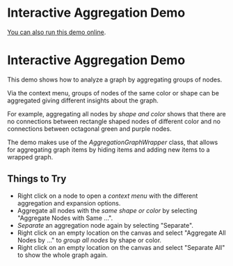 <!--
 //////////////////////////////////////////////////////////////////////////////
 // @license
 // This file is part of yFiles for HTML 2.5.0.3.
 // Use is subject to license terms.
 //
 // Copyright (c) 2000-2023 by yWorks GmbH, Vor dem Kreuzberg 28,
 // 72070 Tuebingen, Germany. All rights reserved.
 //
 //////////////////////////////////////////////////////////////////////////////
-->
# Interactive Aggregation Demo

[You can also run this demo online](https://live.yworks.com/demos/complete/interactiveaggregation/index.html).

# Interactive Aggregation Demo

This demo shows how to analyze a graph by aggregating groups of nodes.

Via the context menu, groups of nodes of the same color or shape can be aggregated giving different insights about the graph.

For example, aggregating all nodes by _shape and color_ shows that there are no connections between rectangle shaped nodes of different color and no connections between octagonal green and purple nodes.

The demo makes use of the _AggregationGraphWrapper_ class, that allows for aggregating graph items by hiding items and adding new items to a wrapped graph.

## Things to Try

- Right click on a node to open a _context menu_ with the different aggregation and expansion options.
- Aggregate all nodes with the _same shape or color_ by selecting "Aggregate Nodes with Same ...".
- _Separate_ an aggregation node again by selecting "Separate".
- Right click on an empty location on the canvas and select "Aggregate All Nodes by ..." to _group all nodes_ by shape or color.
- Right click on an empty location on the canvas and select "Separate All" to show the whole graph again.
